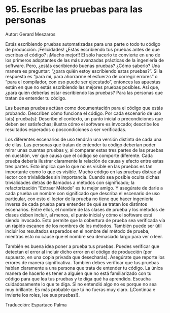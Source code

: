 # 95. Escribe las pruebas para las personas

Autor: Gerard Meszaros

Estás escribiendo pruebas automatizadas para una parte o todo tu código de producción. ¡Felicidades! ¿Estás escribiendo tus pruebas antes de que escribas el código? ¡¡Mucho mejor!! El sólo hacerlo te convierte en uno de los primeros adoptantes de las más avanzadas prácticas de la ingeniería de software. Pero, ¿estás escribiendo buenas pruebas? ¿Cómo saberlo? Una manera es preguntar: “¿para quién estoy escribiendo estas pruebas?”. Si la respuesta es “para mí, para ahorrarme el esfuerzo de corregir errores” o “para el compilador, con eso puede ser ejecutado”, entonces las apuestas están en que no estás escribiendo las mejores pruebas posibles. Así que, ¿para quién deberías estar escribiendo las pruebas? Para las personas que tratan de entender tu código.

Las buenas pruebas actúan como documentación para el código que estás probando. Describen cómo funciona el código. Por cada escenario de uso la(s) prueba(s): Describe el contexto, un punto inicial o precondiciones que deben ser satisfechas; ilustra cómo el software es invocado; describe los resultados esperados o poscondiciones a ser verificadas.

Los diferentes escenarios de uso tendrán una versión distinta de cada una de ellas. Las personas que tratan de entender tu código deberían poder mirar unas cuantas pruebas y, al comparar estas tres partes de las pruebas en cuestión, ver qué causa que el código se comporte diferente. Cada prueba debería ilustrar claramente la relación de causa y efecto entre estas tres partes. Esto implica que lo que no es visible en las pruebas es tan importante como lo que es visible. Mucho código en las pruebas distrae al lector con trivialidades sin importancia. Cuando sea posible oculta dichas trivialidades detrás de llamados a métodos con significado; la refactorización “Extraer Método” es tu mejor amigo. Y asegúrate de darle a cada prueba un nombre con significado que describa el escenario de uso particular, con esto el lector de la prueba no tiene que hacer ingeniería inversa de cada prueba para entender de qué se tratan los distintos escenarios. Entre ellos, el nombre de las clases de prueba y los métodos de clases deben incluir, al menos, el punto inicial y cómo el software está siendo invocado. Esto permite que la cobertura de prueba sea verificada vía un rápido escaneo de los nombres de los métodos. También puede ser útil incluir los resultados esperados en el nombre del método de prueba, mientras esto no cause que el nombre sea demasiado largo para ver o leer.

También es buena idea poner a prueba tus pruebas. Puedes verificar que detectan el error al incluir dicho error en el código de producción (por supuesto, en una copia privada que desecharás). Asegúrate que reporte los errores de manera significativa. También debes verificar que tus pruebas hablan claramente a una persona que trata de entender tu código. La única manera de hacerlo es tener a alguien que no está familiarizado con tu código para que lea tus pruebas y te diga qué ha aprendido. Escucha cuidadosamente lo que te diga. Si no entendió algo no es porque no sea muy brillante. Es más probable que tú no fueras muy claro. (¡Continúa e invierte los roles, lee sus pruebas!).

Traducción: Espartaco Palma
